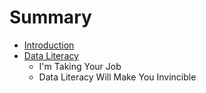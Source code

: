 # Summary

* [Introduction](README.md)
* [Data Literacy](chapter1.md)
   * I'm Taking Your Job
   * Data Literacy Will Make You Invincible

